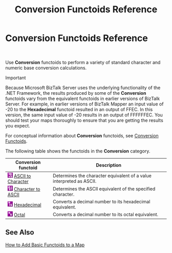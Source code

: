﻿---
title: Conversion Functoids Reference
TOCTitle: Conversion Functoids Reference
ms:assetid: b77f6dd9-9a0e-460c-8b17-a1d3bec7212d
ms:mtpsurl: https://msdn.microsoft.com/library/Aa578277(v=BTS.80)
ms:contentKeyID: 51530724
ms.date: 08/30/2017
mtps_version: v=BTS.80
---

# Conversion Functoids Reference

 

Use **Conversion** functoids to perform a variety of standard character and numeric base conversion calculations.


> [!IMPORTANT]
> <P>Because Microsoft BizTalk Server uses the underlying functionality of the .NET Framework, the results produced by some of the <STRONG>Conversion</STRONG> functoids vary from the equivalent functoids in earlier versions of BizTalk Server. For example, in earlier versions of BizTalk Mapper an input value of -20 to the <STRONG>Hexadecimal</STRONG> functoid resulted in an output of FFEC. In this version, the same input value of -20 results in an output of FFFFFFEC. You should test your maps thoroughly to ensure that you are getting the results you expect.</P>



For conceptual information about **Conversion** functoids, see [Conversion Functoids](https://msdn.microsoft.com/library/aa547311\(v=bts.80\)).

The following table shows the functoids in the **Conversion** category.

<table>
<thead>
<tr class="header">
<th>Conversion functoid</th>
<th>Description</th>
</tr>
</thead>
<tbody>
<tr class="odd">
<td><img src="images/Aa578043.f5666aab-3a0e-4b89-b99c-2290a736373d(BTS.80).jpeg" /> <a href="ascii-to-character-functoid.md">ASCII to Character</a></td>
<td>Determines the character equivalent of a value interpreted as ASCII.</td>
</tr>
<tr class="even">
<td><img src="images/Aa561886.39dfce53-76e8-47ed-a858-fb7b9d626dcf(BTS.80).jpeg" /> <a href="character-to-ascii-functoid.md">Character to ASCII</a></td>
<td>Determines the ASCII equivalent of the specified character.</td>
</tr>
<tr class="odd">
<td><img src="images/Aa578422.898fb4dd-8e16-480c-8ada-aabfe1f196d9(BTS.80).jpeg" /> <a href="hexadecimal-functoid.md">Hexadecimal</a></td>
<td>Converts a decimal number to its hexadecimal equivalent.</td>
</tr>
<tr class="even">
<td><img src="images/Aa547877.67ce9c32-e259-4a34-88f3-34869443b869(BTS.80).jpeg" /> <a href="octal-functoid.md">Octal</a></td>
<td>Converts a decimal number to its octal equivalent.</td>
</tr>
</tbody>
</table>


## See Also

[How to Add Basic Functoids to a Map](https://msdn.microsoft.com/library/aa560635\(v=bts.80\))

